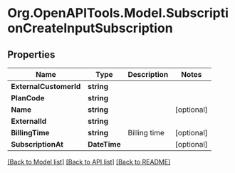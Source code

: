 # Org.OpenAPITools.Model.SubscriptionCreateInputSubscription

## Properties

Name | Type | Description | Notes
------------ | ------------- | ------------- | -------------
**ExternalCustomerId** | **string** |  | 
**PlanCode** | **string** |  | 
**Name** | **string** |  | [optional] 
**ExternalId** | **string** |  | 
**BillingTime** | **string** | Billing time | [optional] 
**SubscriptionAt** | **DateTime** |  | [optional] 

[[Back to Model list]](../README.md#documentation-for-models) [[Back to API list]](../README.md#documentation-for-api-endpoints) [[Back to README]](../README.md)

